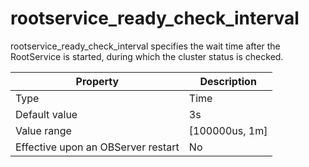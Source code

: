 rootservice_ready_check_interval
=====================================================

rootservice_ready_check_interval specifies the wait time after the RootService is started, during which the cluster status is checked.


| **Property** | **Description** |
|------------------|------------------|
| Type | Time |
| Default value | 3s |
| Value range | \[100000us, 1m\] |
| Effective upon an OBServer restart | No |



